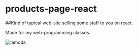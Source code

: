 # products-page-react
##Kind of typical web-site selling some staff to you on react.

Made for my web-programming classes.



![lamoda](https://user-images.githubusercontent.com/66248110/196463578-e01a4c2d-c181-48c4-855f-f72e906681a4.gif)
